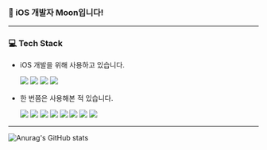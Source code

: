### 👋 iOS 개발자 Moon입니다!

---
### 💻 Tech Stack
- iOS 개발을 위해 사용하고 있습니다.

  ![](https://img.shields.io/badge/Swift-F05138?style=for-the-badge&logo=swift&logoColor=white)
  ![](https://img.shields.io/badge/Git-F05032?style=for-the-badge&logo=git&logoColor=white)
  ![](https://img.shields.io/badge/GitHub-181717?style=for-the-badge&logo=github&logoColor=white)
  ![](https://img.shields.io/badge/JSON-000000?style=for-the-badge&logo=json&logoColor=white)

- 한 번쯤은 사용해본 적 있습니다.

  ![](https://img.shields.io/badge/Kotlin-7F52FF?style=for-the-badge&logo=kotlin&logoColor=white)
  ![](https://img.shields.io/badge/Python-3776AB?style=for-the-badge&logo=python&logoColor=white)
  ![](https://img.shields.io/badge/C++-00599C?style=for-the-badge&logo=cplusplus&logoColor=white)
  ![](https://img.shields.io/badge/C-A8B9CC?style=for-the-badge&logo=c&logoColor=white)
  ![](https://img.shields.io/badge/JAVA-yellow?style=for-the-badge)
  ![](https://img.shields.io/badge/SQLite-3776AB?style=for-the-badge&logo=sqlite&logoColor=white)
  ![](https://img.shields.io/badge/HTML5-E34F26?style=for-the-badge&logo=html5&logoColor=white)
  ![](https://img.shields.io/badge/CSS3-1572B6?style=for-the-badge&logo=css3&logoColor=white)

---
![Anurag's GitHub stats](https://github-readme-stats.vercel.app/api?username=hojun-jo&show_icons=true&theme=default)


<!--
**hojun-jo/hojun-jo** is a ✨ _special_ ✨ repository because its `README.md` (this file) appears on your GitHub profile.

Here are some ideas to get you started:

- 🔭 I’m currently working on ...
- 🌱 I’m currently learning ...
- 👯 I’m looking to collaborate on ...
- 🤔 I’m looking for help with ...
- 💬 Ask me about ...
- 📫 How to reach me: ...
- 😄 Pronouns: ...
- ⚡ Fun fact: ...
-->
